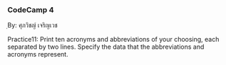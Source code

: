 ### CodeCamp 4 ###
ฺBy: ศุภวิชญ์ เจริญเวช

Practice11: 
  Print ten acronyms and abbreviations of your choosing, each separated by two lines. Specify the data that the abbreviations and acronyms represent.